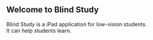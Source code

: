 ## Welcome to Blind Study

Blind Study is a iPad application for low-vision students.<br>
It can help students learn.
